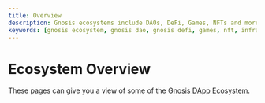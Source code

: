 ```yaml
---
title: Overview
description: Gnosis ecosystems include DAOs, DeFi, Games, NFTs and more!
keywords: [gnosis ecosystem, gnosis dao, gnosis defi, games, nft, infrastructure]
---
```


# Ecosystem Overview

These pages can give you a view of some of the [Gnosis DApp Ecosystem](https://gnosischain.world/).

<div class="row">
<box href="/ecosystems/daos" title="DAOs" />
<box href="/ecosystems/defi" title="DeFi" />
<box href="/ecosystems/enterprise" title="Enterprise" />
<box href="/ecosystems/games" title="Games" />
<box href="/ecosystems/infrastructure" title="Infrastructure" />
<box href="/ecosystems/nfts" title="NFTs" />
<box href="/ecosystems/tools-resources" title="Tools and Resources" />
</div>

